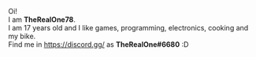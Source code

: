 Oi!</br>
I am <b>TheRealOne78</b>.</br>
I am 17 years old and I like games, programming, electronics, cooking and my bike.</br>
Find me in https://discord.gg/ as <b>TheRealOne#6680</b> :D</br>
